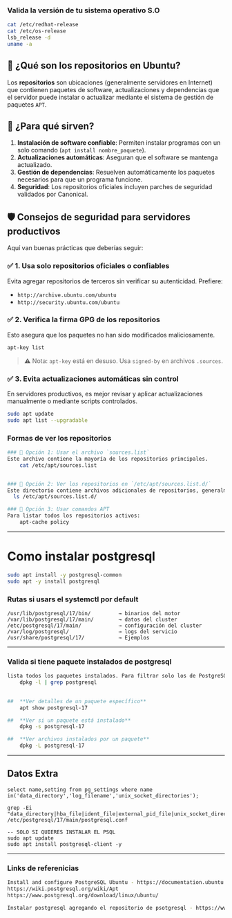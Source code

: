 



### Valida la versión de tu sistema operativo S.O 
```bash
cat /etc/redhat-release
cat /etc/os-release
lsb_release -d
uname -a
```

## 🧩 ¿Qué son los repositorios en Ubuntu?

Los **repositorios** son ubicaciones (generalmente servidores en Internet) que contienen paquetes de software, actualizaciones y dependencias que el servidor puede instalar o actualizar mediante el sistema de gestión de paquetes `APT`.


## 🎯 ¿Para qué sirven?

1. **Instalación de software confiable**: Permiten instalar programas con un solo comando (`apt install nombre_paquete`).
2. **Actualizaciones automáticas**: Aseguran que el software se mantenga actualizado.
3. **Gestión de dependencias**: Resuelven automáticamente los paquetes necesarios para que un programa funcione.
4. **Seguridad**: Los repositorios oficiales incluyen parches de seguridad validados por Canonical.
 
## 🛡️ Consejos de seguridad para servidores productivos

Aquí van buenas prácticas que deberías seguir:

### ✅ 1. **Usa solo repositorios oficiales o confiables**
Evita agregar repositorios de terceros sin verificar su autenticidad. Prefiere:

- `http://archive.ubuntu.com/ubuntu`
- `http://security.ubuntu.com/ubuntu`

### ✅ 2. **Verifica la firma GPG de los repositorios**
Esto asegura que los paquetes no han sido modificados maliciosamente.

```bash
apt-key list
```

> ⚠️ Nota: `apt-key` está en desuso. Usa `signed-by` en archivos `.sources`.

### ✅ 3. **Evita actualizaciones automáticas sin control**
En servidores productivos, es mejor revisar y aplicar actualizaciones manualmente o mediante scripts controlados.

```bash
sudo apt update
sudo apt list --upgradable
```

### Formas de ver los repositorios

```bash
### 🧭 Opción 1: Usar el archivo `sources.list`
Este archivo contiene la mayoría de los repositorios principales.
	cat /etc/apt/sources.list


### 🧭 Opción 2: Ver los repositorios en `/etc/apt/sources.list.d/`
Este directorio contiene archivos adicionales de repositorios, generalmente agregados por software de terceros.
  ls /etc/apt/sources.list.d/

### 🧭 Opción 3: Usar comandos APT
Para listar todos los repositorios activos:
	apt-cache policy
```


--- 

# Como instalar postgresql
```bash
sudo apt install -y postgresql-common
sudo apt -y install postgresql
```

###  Rutas si usars el systemctl por default 

```plaintext
/usr/lib/postgresql/17/bin/         → binarios del motor
/var/lib/postgresql/17/main/        → datos del cluster
/etc/postgresql/17/main/            → configuración del cluster
/var/log/postgresql/                → logs del servicio
/usr/share/postgresql/17/           → Ejemplos

```
--- 

### Valida si tiene paquete instalados de postgresql
```bash
lista todos los paquetes instalados. Para filtrar solo los de PostgreSQL:
	dpkg -l | grep postgresql

 
##  **Ver detalles de un paquete específico**
	apt show postgresql-17

##  **Ver si un paquete está instalado**
	dpkg -s postgresql-17

##  **Ver archivos instalados por un paquete**
	dpkg -L postgresql-17
```

---


## Datos Extra 
```
select name,setting from pg_settings where name in('data_directory','log_filename','unix_socket_directories');

grep -Ei "data_directory|hba_file|ident_file|external_pid_file|unix_socket_directories|log_directory" /etc/postgresql/17/main/postgresql.conf

-- SOLO SI QUIERES INSTALAR EL PSQL 
sudo apt update
sudo apt install postgresql-client -y
```

---

### Links de referenicias 
```bash
Install and configure PostgreSQL Ubuntu - https://documentation.ubuntu.com/server/how-to/databases/install-postgresql/
https://wiki.postgresql.org/wiki/Apt
https://www.postgresql.org/download/linux/ubuntu/

Instalar postgresql agregando el repositorio de psotgresql - https://www.hostinger.com/mx/tutoriales/instalar-postgresql-ubuntu
```
